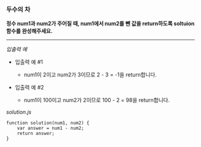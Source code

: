 ### 두수의 차

**정수 num1과 num2가 주어질 때, num1에서 num2를 뺀 값을 return하도록 soltuion 함수를 완성해주세요.**

---

*입출력 예*
- 입출력 예 #1
  - num1이 2이고 num2가 3이므로 2 - 3 = -1을 return합니다.

- 입출력 예 #2
  - num1이 100이고 num2가 2이므로 100 - 2 = 98을 return합니다.


*solution.js*
```
function solution(num1, num2) {
    var answer = num1 - num2;
    return answer;
}
```
